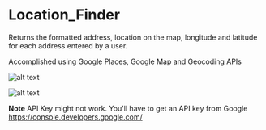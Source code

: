# Location_Finder
Returns the formatted address, location on the map, longitude and latitude for each address entered by a user.

Accomplished using Google Places, Google Map and Geocoding APIs




![alt text](https://i.ibb.co/31LKY0F/location-finder.png "Sneek Preview")

![alt text](https://i.ibb.co/nmyvz0T/location-finder-b.png "Sneek Preview")


**Note** API Key might not work. You'll have to get an API key from Google https://console.developers.google.com/
